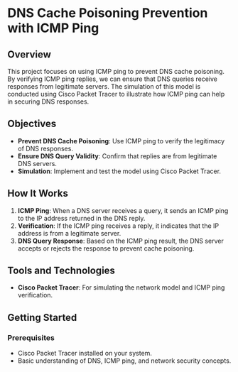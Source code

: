 # DNS Cache Poisoning Prevention with ICMP Ping

## Overview
This project focuses on using ICMP ping to prevent DNS cache poisoning. By verifying ICMP ping replies, we can ensure that DNS queries receive responses from legitimate servers. The simulation of this model is conducted using Cisco Packet Tracer to illustrate how ICMP ping can help in securing DNS responses.

## Objectives
- **Prevent DNS Cache Poisoning**: Use ICMP ping to verify the legitimacy of DNS responses.
- **Ensure DNS Query Validity**: Confirm that replies are from legitimate DNS servers.
- **Simulation**: Implement and test the model using Cisco Packet Tracer.

## How It Works
1. **ICMP Ping**: When a DNS server receives a query, it sends an ICMP ping to the IP address returned in the DNS reply.
2. **Verification**: If the ICMP ping receives a reply, it indicates that the IP address is from a legitimate server.
3. **DNS Query Response**: Based on the ICMP ping result, the DNS server accepts or rejects the response to prevent cache poisoning.

## Tools and Technologies
- **Cisco Packet Tracer**: For simulating the network model and ICMP ping verification.

## Getting Started
### Prerequisites
- Cisco Packet Tracer installed on your system.
- Basic understanding of DNS, ICMP ping, and network security concepts.
